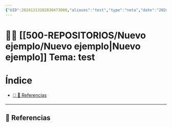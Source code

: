 ```yaml
---
{"UID":20241213182830473000,"aliases":"test","type":"nota","date":"2024-12-13","dg-publish":true,"cssclass":["justify","noscroll","wide-page"],"permalink":"/500-repositorios/nuevo-ejemplo/test/","dgPassFrontmatter":true}
---
```



# 🕵️‍♂️ [[500-REPOSITORIOS/Nuevo ejemplo/Nuevo ejemplo\|Nuevo ejemplo]] Tema: test



<h1><span>Índice</span></h1><div><ul class="dataview list-view-ul"><li><span><a data-tooltip-position="top" aria-label="500-REPOSITORIOS/Nuevo ejemplo/test.md > 🔗 Referencias" data-href="500-REPOSITORIOS/Nuevo ejemplo/test.md#🔗 Referencias" href="500-REPOSITORIOS/Nuevo ejemplo/test.md#🔗 Referencias" class="internal-link" target="_blank" rel="noopener nofollow">◻️ 🔗 Referencias</a></span></li></ul></div>



---
## 🔗 Referencias



